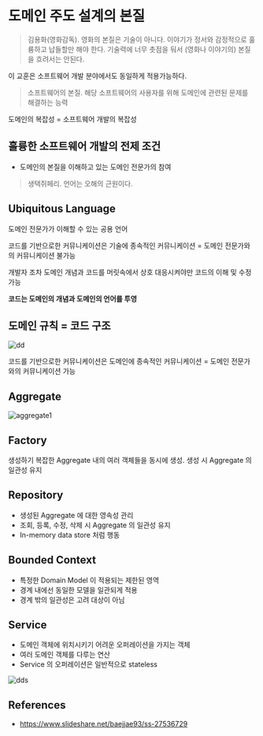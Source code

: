# 도메인 주도 설계의 본질

> 김용화(영화감독). 영화의 본질은 기술이 아니다. 이야기가 정서와 감정적으로 훌륭하고 납들할만 해야 한다. 기술력에 너무 촛점을 둬서 (영화나 이야기의) 본질을 흐려서는 안된다.

이 교훈은 소프트웨어 개발 분야에서도 동일하게 적용가능하다.

> 소프트웨어의 본질. 해당 소프트웨어의 사용자를 위해 도메인에 관련된 문제를 해결하는 능력

도메인의 복잡성 = 소프트웨어 개발의 복잡성

## 훌륭한 소프트웨어 개발의 전제 조건

- 도메인의 본질을 이해하고 있는 도메인 전문가의 참여

> 생택쥐페리. 언어는 오해의 근원이다.

## Ubiquitous Language

도메인 전문가가 이해할 수 있는 공용 언어

코드를 기반으로한 커뮤니케이션은 기술에 종속적인 커뮤니케이션 = 도메인 전문가와의 커뮤니케이션 불가능

개발자 조차 도메인 개념과 코드를 머릿속에서 상호 대응시켜야만 코드의 이해 및 수정 가능

__코드는 도메인의 개념과 도메인의 언어를 투영__

## 도메인 규칙 = 코드 구조

![dd](https://user-images.githubusercontent.com/47518272/158608213-b9b258b8-af26-4dd0-83fb-67afc0e2bb57.png)

코드를 기반으로한 커뮤니케이션은 도메인에 종속적인 커뮤니케이션 = 도메인 전문가와의 커뮤니케이션 가능

## Aggregate

![aggregate1](https://user-images.githubusercontent.com/47518272/158608541-f228c260-1e5f-4f29-ad8f-ba7a6b86fdf3.png)

## Factory

생성하기 복잡한 Aggregate 내의 여러 객체들을 동시에 생성. 생성 시 Aggregate 의 일관성 유지

## Repository

- 생성된 Aggregate 에 대한 영속성 관리
- 조회, 등록, 수정, 삭제 시 Aggregate 의 일관성 유지
- In-memory data store 처럼 행동

## Bounded Context

- 특정한 Domain Model 이 적용되는 제한된 영역
- 경계 내에선 동일한 모델을 일관되게 적용
- 경계 밖의 일관성은 고려 대상이 아님

## Service

- 도메인 객체에 위치시키기 어려운 오퍼레이션을 가지는 객체
- 여러 도메인 객체를 다루는 연산
- Service 의 오퍼레이션은 일반적으로 stateless

![dds](https://user-images.githubusercontent.com/47518272/158609273-f99f34b3-00a0-4ce2-b7d1-c7a7ed15845d.png)

## References

- https://www.slideshare.net/baejjae93/ss-27536729
